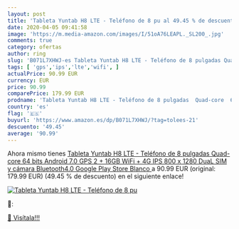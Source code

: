 ```yaml
---
layout: post
title: 'Tableta Yuntab H8 LTE - Teléfono de 8 pu al 49.45 % de descuento'
date: 2020-04-05 09:41:58
image: 'https://m.media-amazon.com/images/I/51oA76LEAPL._SL200_.jpg'
comments: true
category: ofertas
author: ring
slug: 'B071L7XHWJ-es Tableta Yuntab H8 LTE - Teléfono de 8 pulgadas Quad-core...'
tags: [ 'gps','ips','lte','wifi', ]
actualPrice: 90.99 EUR
currency: EUR
price: 90.99
comparePrice: 179.99 EUR
prodname: 'Tableta Yuntab H8 LTE - Teléfono de 8 pulgadas  Quad-core  64 bits  Android 7.0  GPS  2 + 16GB  WiFi + 4G  IPS 800 x 1280  DuaL SIM y cámara  Bluetooth4.0  Google Play Store   Blanco '
country: 'es'
flag: '🇪🇸'
buyurl: 'https://www.amazon.es/dp/B071L7XHWJ/?tag=tolees-21'
descuento: '49.45'
average: '90.99'
---
```


Ahora mismo tienes [Tableta Yuntab H8 LTE - Teléfono de 8 pulgadas  Quad-core  64 bits  Android 7.0  GPS  2 + 16GB  WiFi + 4G  IPS 800 x 1280  DuaL SIM y cámara  Bluetooth4.0  Google Play Store   Blanco ](https://www.amazon.es/dp/B071L7XHWJ/?tag=tolees-21) a 90.99 EUR (original: 179.99 EUR) (49.45 %  de descuento) en el siguiente enlace!

[![Tableta Yuntab H8 LTE - Teléfono de 8 pu](https://m.media-amazon.com/images/I/51oA76LEAPL._SL200_.jpg)](https://www.amazon.es/dp/B071L7XHWJ/?tag=tolees-21)

🔎:


[🛒 Visítala!!!](https://www.amazon.es/dp/B071L7XHWJ/?tag=tolees-21)
